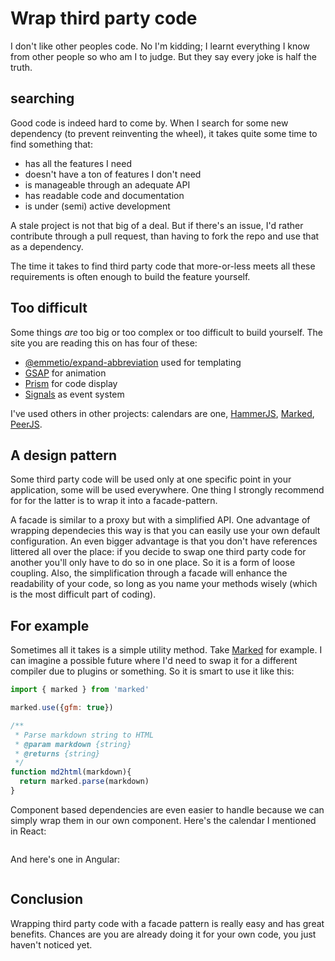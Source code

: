 <!--
  slug: wrap-third-party-code
  date: 9999-04-30
  modified: 9999-04-30
  type: post
  header: adi-goldstein-Hli3R6LKibo-unsplash.jpg
  headerColofon: photo by [Adi Goldstein](https://unsplash.com/@adigold1)
  headerClassName: no-blur darken
  category: code
  tag: code
-->

# Wrap third party code

I don't like other peoples code.
No I'm kidding; I learnt everything I know from other people so who am I to judge. But they say every joke is half the truth.

## searching

Good code is indeed hard to come by. When I search for some new dependency (to prevent reinventing the wheel), it takes quite some time to find something that:

- has all the features I need
- doesn't have a ton of features I don't need
- is manageable through an adequate API
- has readable code and documentation
- is under (semi) active development

A stale project is not that big of a deal. But if there's an issue, I'd rather contribute through a pull request, than having to fork the repo and use that as a dependency. 

The time it takes to find third party code that more-or-less meets all these requirements is often enough to build the feature yourself.

<!--
Because when you build it yourself all requirements are met automatically.
Except maybe documentation; I don't know if you've ever open-sourced something; it takes a lot of documentation proza to push your perfectly written code into the world. But for personal code some plain JSDoc wil do just fine.
-->

## Too difficult

Some things *are* too big or too complex or too difficult to build yourself.
The site you are reading this on has four of these:

- [@emmetio/expand-abbreviation](https://github.com/emmetio/emmet) used for templating
- [GSAP](https://greensock.com/gsap/) for animation
- [Prism](https://prismjs.com/) for code display
- [Signals](https://github.com/millermedeiros/js-signals) as event system

I've used others in other projects: calendars are one, [HammerJS](http://hammerjs.github.io/), [Marked](https://marked.js.org), [PeerJS](https://peerjs.com/).

## A design pattern

Some third party code will be used only at one specific point in your application, some will be used everywhere. One thing I strongly recommend for for the latter is to wrap it into a facade-pattern.

A facade is similar to a proxy but with a simplified API. One advantage of wrapping dependecies this way is that you can easily use your own default configuration.
An even bigger advantage is that you don't have references littered all over the place: if you decide to swap one third party code for another you'll only have to do so in one place. So it is a form of loose coupling.
Also, the simplification through a facade will enhance the readability of your code, so long as you name your methods wisely (which is the most difficult part of coding).

## For example

Sometimes all it takes is a simple utility method. Take [Marked](https://marked.js.org) for example. I can imagine a possible future where I'd need to swap it for a different compiler due to plugins or something.
So it is smart to use it like this:

```JavaScript
import { marked } from 'marked'

marked.use({gfm: true})

/**
 * Parse markdown string to HTML
 * @param markdown {string}
 * @returns {string}
 */
function md2html(markdown){
  return marked.parse(markdown)
}
```

Component based dependencies are even easier to handle because we can simply wrap them in our own component. Here's the calendar I mentioned in React:

```JavaScript
```

And here's one in Angular:

```JavaScript
```


## Conclusion

Wrapping third party code with a facade pattern is really easy and has great benefits. Chances are you are already doing it for your own code, you just haven't noticed yet.


